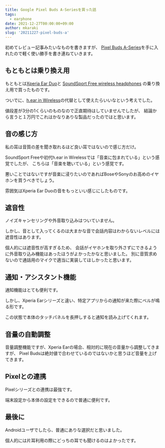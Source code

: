 ```yaml
---
title: Google Pixel Buds A-Seriesを買った話
tags:
  - earphone
date: 2021-12-27T00:00:00+09:00
author: mkaraki
slug: '20211227-pixel-buds-a'
---
```


初めてレビュー記事みたいなものを書きますが、
[Pixel Buds A-Series](https://store.google.com/jp/product/pixel_buds_a_series)を手に入れたので軽く使い勝手を書き連ねていきます。

## もともとは乗り換え用
もともとは[Xperia Ear Duo](https://www.sony.jp/xperia-smart-products/products/XEA20/)と
[SoundSport Free wireless headphones](https://www.bose.co.jp/ja_jp/support/products/bose_headphones_support/bose_in_ear_headphones_support/soundsport-free-wireless.html)
の乗り換え用で買ったものです。

ついでに、[h.ear in Wireless](https://www.sony.jp/headphone/products/MDR-EX750BT/)の代替として使えたらいいなという考えでした。

値段差が3分の1くらいのものなので正直期待はしていませんでしたが、
結論から言うと１万円でこれはかなりありな製品だったのではと思います。

## 音の感じ方
私の耳は音質の差を聞き取れるほど良い耳ではないので感じ方だけ。

SoundSport Freeや初代h.ear in Wirelessでは「音楽に包まれている」という感覚でしたが、
こちらは「音楽を聴いている」という感覚です。

悪いことではないですが音楽に浸りたいのであればBoseやSonyのお高めのイヤホンを買うべきでしょう。

雰囲気はXperia Ear Duoの音をもっといい感じにしたものです。

## 遮音性
ノイズキャンセリングや外音取り込みはついていません。

しかし、音として入ってくるのは大まかな音で会話内容はわからないレベルには遮音性はあります。

個人的には遮音性が高すぎるため、
会話がイヤホンを取り外さずにできるように外音取り込み機能はあったほうがよかったかなと思いました。
別に音質求めないので通話用のマイクで適当に実装してほしかったと思います。

## 通知・アシスタント機能
通知機能はとても便利です。

しかし、Xperia Earシリーズと違い、特定アプリからの通知が来た際にベルが鳴る形です。

この状態で本体のタッチパネルを長押しすると通知を読み上げてくれます。

## 音量の自動調整
音量調整機能ですが、Xperia Earの場合、相対的に現在の音量から調整してきますが、
Pixel Budsは絶対値で合わせているのではないかと思うほど音量を上げてきます。

## Pixelとの連携
Pixelシリーズとの連携は最強です。

端末設定から本体の設定をできるので普通に便利です。

## 最後に
Androidユーザでしたら、普通にありな選択だと思いました。

個人的には片耳利用の際にどっちの耳でも聞けるのはよかったです。
